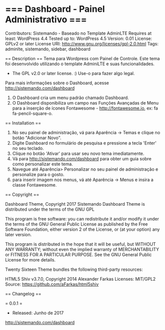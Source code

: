 # === Dashboard - Painel Administrativo ===
Contributors: Sistemando - Baseado no Template AdminLTE
Requires at least: WordPress 4.4
Tested up to: WordPress 4.5
Version: 0.01
License: GPLv2 or later
License URI: http://www.gnu.org/licenses/gpl-2.0.html
Tags: adminlte, sistemando, sidebar, dashboard

== Description ==
Tema para Wordpress com Painel de Controle.
Este tema foi desenvolvido utilizando o template AdminiLTE e suas funcionalidades.

* The GPL v2.0 or later license. :) Use-o para fazer algo legal.

Para mais informações sobre o Dashboard, acesse http://sistemando.com/dashboard

1. O Dashboard cria um menu padrão chamado Dashboard.
2. O Dashboard disponibiliza um campo nas Funções Avançadas de Menu para a inserção de ícones Fontawesome - http://fontawesome.io, ex: fa fa-pencil-square-o.

== Installation ==

1. No seu painel de administração, vá para Aparência -> Temas e clique no botão "Adicionar Novo".
2. Digite Dashboard no formulário de pesquisa e pressione a tecla 'Enter' no seu teclado. 
3. Clique no botão 'Ativar' para usar seu novo tema imediatamente. 
4. Vá para http://sistemando.com/dashboard para obter um guia sobre como personalizar este tema. 
5. Navegue até Aparência> Personalizar no seu painel de administração e personalize para o gosto.
6. para inserir imagem nos menus, vá até Aparência -> Menus e insira a classe Fontawesome.

== Copyright ==

Dashboard Theme, Copyright 2017 Sistemando
Dashboard Theme is distributed under the terms of the GNU GPL

This program is free software: you can redistribute it and/or modify
it under the terms of the GNU General Public License as published by
the Free Software Foundation, either version 2 of the License, or
(at your option) any later version.

This program is distributed in the hope that it will be useful,
but WITHOUT ANY WARRANTY; without even the implied warranty of
MERCHANTABILITY or FITNESS FOR A PARTICULAR PURPOSE. See the
GNU General Public License for more details.

Twenty Sixteen Theme bundles the following third-party resources:

HTML5 Shiv v3.7.0, Copyright 2014 Alexander Farkas
Licenses: MIT/GPL2
Source: https://github.com/aFarkas/html5shiv


== Changelog ==

= 0.0.1 =
* Released: Junho de 2017

http://sistemando.com/dashboard
